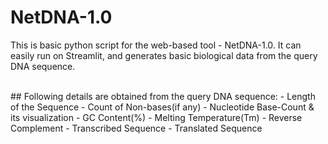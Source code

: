 # NetDNA-1.0
This is basic python script for the web-based tool - NetDNA-1.0. It can easily run on Streamlit, and generates basic biological data from the query DNA sequence.

<br/>
## Following details are obtained from the query DNA sequence:
  - Length of the Sequence
  - Count of Non-bases(if any)
  - Nucleotide Base-Count & its visualization
  - GC Content(%)
  - Melting Temperature(Tm)
  - Reverse Complement
  - Transcribed Sequence
  - Translated Sequence
